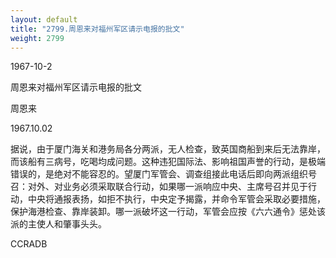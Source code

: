 ```yaml
---
layout: default
title: "2799.周恩来对福州军区请示电报的批文"
weight: 2799
---
```


1967-10-2

周恩来对福州军区请示电报的批文

周恩来

1967.10.02

据说，由于厦门海关和港务局各分两派，无人检查，致英国商船到来后无法靠岸，而该船有三病号，吃喝均成问题。这种违犯国际法、影响祖国声誉的行动，是极端错误的，是绝对不能容忍的。望厦门军管会、调查组接此电话后即向两派组织号召：对外、对业务必须采取联合行动，如果哪一派响应中央、主席号召并见于行动，中央将通报表扬，如拒不执行，中央定予揭露，并命令军管会采取必要措施，保护海港检查、靠岸装卸。哪一派破坏这一行动，军管会应按《六六通令》惩处该派的主使人和肇事头头。

CCRADB

